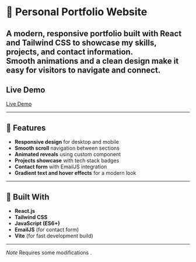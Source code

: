 # 💼 Personal Portfolio Website
A modern, responsive portfolio built with **React** and **Tailwind CSS** to showcase my skills, projects, and contact information.  
Smooth animations and a clean design make it easy for visitors to navigate and connect.
---
## Live Demo

[Live Demo](https://haseebkhan-portfolio.vercel.app/)

---

## 🚀 Features
- **Responsive design** for desktop and mobile
- **Smooth scroll** navigation between sections
- **Animated reveals** using custom component
- **Projects showcase** with tech stack badges
- **Contact form** with EmailJS integration
- **Gradient text and hover effects** for a modern look

---

## 🧰 Built With
- **React.js**
- **Tailwind CSS**
- **JavaScript (ES6+)**
- **EmailJS** (for contact form)
- **Vite** (for fast development build)

---
*Note* Requires some modifications .
